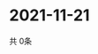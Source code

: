# 2021-11-21
  共 0条

  <!-- BEGIN -->
  <!-- 最后更新时间Sun Nov 21 2021 09:03:23 GMT+0000 (Coordinated Universal Time) -->
  
  <!-- END -->
  
  